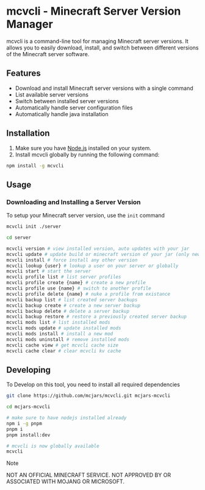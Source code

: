 # mcvcli - Minecraft Server Version Manager

mcvcli is a command-line tool for managing Minecraft server versions. It allows you to easily download, install, and switch between different versions of the Minecraft server software.

## Features

- Download and install Minecraft server versions with a single command
- List available server versions
- Switch between installed server versions
- Automatically handle server configuration files
- Automatically handle java installation

## Installation

1. Make sure you have [Node.js](https://nodejs.org) installed on your system.
2. Install mcvcli globally by running the following command:

```bash
npm install -g mcvcli
```

## Usage

### Downloading and Installing a Server Version

To setup your Minecraft server version, use the `init` command

```bash
mcvcli init ./server

cd server

mcvcli version # view installed version, auto updates with your jar
mcvcli update # update build or minecraft version of your jar (only newer)
mcvcli install # force install any other version
mcvcli lookup {user} # lookup a user on your server or globally
mcvcli start # start the server
mcvcli profile list # list server profiles
mcvcli profile create {name} # create a new profile
mcvcli profile use {name} # switch to another profile
mcvcli profile delete {name} # nuke a profile from existance
mcvcli backup list # list created server backups
mcvcli backup create # create a new server backup
mcvcli backup delete # delete a server backup
mcvcli backup restore # restore a previously created server backup
mcvcli mods list # list installed mods
mcvcli mods update # update installed mods
mcvcli mods install # install a new mod
mcvcli mods uninstall # remove installed mods
mcvcli cache view # get mcvcli cache size
mcvcli cache clear # clear mcvcli kv cache
```

## Developing

To Develop on this tool, you need to install all required dependencies

```bash
git clone https://github.com/mcjars/mcvcli.git mcjars-mcvcli

cd mcjars-mcvcli

# make sure to have nodejs installed already
npm i -g pnpm
pnpm i
pnpm install:dev

# mcvcli is now globally available
mcvcli
```

> [!NOTE]
> NOT AN OFFICIAL MINECRAFT SERVICE. NOT APPROVED BY OR ASSOCIATED WITH MOJANG OR MICROSOFT.
